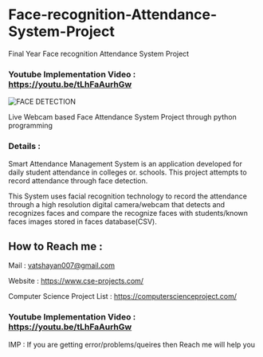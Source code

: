 # Face-recognition-Attendance-System-Project
Final Year Face recognition Attendance System Project 

### Youtube Implementation Video : https://youtu.be/tLhFaAurhGw


![FACE DETECTION](https://user-images.githubusercontent.com/28294942/166667109-d2024d8c-9aec-44ed-93f8-8f1d9b66098a.png)


Live Webcam based Face Attendance System Project through python programming

### Details :

Smart Attendance Management System is an application developed for daily student attendance in colleges or. schools. This project attempts to record attendance through face detection.

This System uses facial recognition technology to record the attendance through a high resolution digital camera/webcam that detects and recognizes faces and compare the recognize faces with students/known faces images stored in faces database(CSV).



## How to Reach me :

Mail : vatshayan007@gmail.com 

Website : https://www.cse-projects.com/

Computer Science Project List : https://computerscienceproject.com/

### Youtube Implementation Video : https://youtu.be/tLhFaAurhGw

IMP : If you are getting error/problems/queires then Reach me will help you
